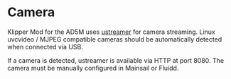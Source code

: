 # Camera

Klipper Mod for the AD5M uses [ustreamer](https://github.com/pikvm/ustreamer) for camera streaming. Linux uvcvideo / MJPEG compatible cameras should be automatically detected when connected via USB.

If a camera is detected, ustreamer is available via HTTP at port 8080. The camera must be manually configured in Mainsail or Fluidd.
